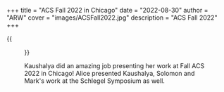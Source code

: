 +++
title = "ACS Fall 2022 in Chicago"
date = "2022-08-30"
author = "ARW"
cover = "images/ACSFall2022.jpg"
description = "ACS Fall 2022"
+++

{{<figure src="/images/ACSFall2022.jpg" position="center" style="border-radius: 6px;" >}}

Kaushalya did an amazing job presenting her work at Fall ACS 2022 in Chicago! Alice presented Kaushalya, Solomon and Mark's work at the Schlegel Symposium as well. 
